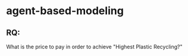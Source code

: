 # agent-based-modeling

## RQ:
What is the price to pay in order to achieve "Highest Plastic Recycling?"
